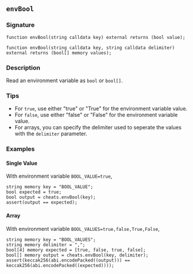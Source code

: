 ## `envBool`

### Signature

```solidity
function envBool(string calldata key) external returns (bool value);
```

```solidity
function envBool(string calldata key, string calldata delimiter) external returns (bool[] memory values);
```

### Description

Read an environment variable as `bool` or `bool[]`.

### Tips

- For `true`, use either "true" or "True" for the environment variable value.
- For `false`, use either "false" or "False" for the environment variable value.
- For arrays, you can specify the delimiter used to seperate the values with the `delimiter` parameter.

### Examples

#### Single Value
With environment variable `BOOL_VALUE=true`,
```solidity
string memory key = "BOOL_VALUE";
bool expected = true;
bool output = cheats.envBool(key);
assert(output == expected);
```

#### Array
With environment variable `BOOL_VALUES=true,false,True,False`,
```solidity
string memory key = "BOOL_VALUES";
string memory delimiter = ",";
bool[4] memory expected = [true, false, true, false];
bool[] memory output = cheats.envBool(key, delimiter);
assert(keccak256(abi.encodePacked((output))) == keccak256(abi.encodePacked((expected))));
```
